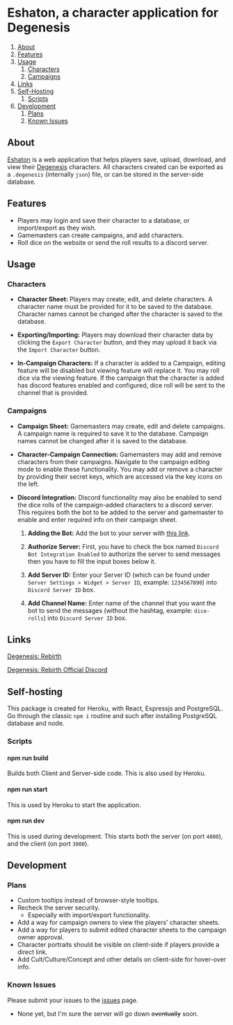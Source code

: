 # Eshaton, a character application for Degenesis

1.  [About](#about)
2.  [Features](#features)
3.  [Usage](#usage)
    1. [Characters](#characters)
    2. [Campaigns](#campaigns)
4.  [Links](#links)
5.  [Self-Hosting](#self-hosting)
    1. [Scripts](#scripts)
6.  [Development](#development)
    1.  [Plans](#plans)
    2.  [Known Issues](#known-issues)

## About

[Eshaton](https://eshaton.herokuapp.com/) is a web application that helps players save, upload, download, and view their [Degenesis](https://degenesis.com/) characters. All characters created can be exported as a `.degenesis` (internally `json`) file, or can be stored in the server-side database.

## Features

-   Players may login and save their character to a database, or import/export as they wish.
-   Gamemasters can create campaigns, and add characters.
-   Roll dice on the website or send the roll results to a discord server.

## Usage

### Characters

-   **Character Sheet:** Players may create, edit, and delete characters. A character name must be provided for it to be saved to the database. Character names cannot be changed after the character is saved to the database.

-   **Exporting/Importing:** Players may download their character data by clicking the `Export Character` button, and they may upload it back via the `Import Character` button.

-   **In-Campaign Characters:** If a character is added to a Campaign, editing feature will be disabled but viewing feature will replace it. You may roll dice via the viewing feature. If the campaign that the character is added has discord features enabled and configured, dice roll will be sent to the channel that is provided.

### Campaigns

-   **Campaign Sheet:** Gamemasters may create, edit and delete campaigns. A campaign name is required to save it to the database. Campaign names cannot be changed after it is saved to the database.

-   **Character-Campaign Connection:** Gamemasters may add and remove characters from their campaigns. Navigate to the campaign editing mode to enable these functionality. You may add or remove a character by providing their secret keys, which are accessed via the key icons on the left.

-   **Discord Integration:** Discord functionality may also be enabled to send the dice rolls of the campaign-added characters to a discord server. This requires both the bot to be added to the server and gamemaster to enable and enter required info on their campaign sheet.

    1. **Adding the Bot:** Add the bot to your server with [this link](https://discord.com/oauth2/authorize?client_id=781077765901385729&scope=bot).

    2. **Authorize Server:** First, you have to check the box named `Discord Bot Integration Enabled` to authorize the server to send messages then you have to fill the input boxes below it.

    3. **Add Server ID:** Enter your Server ID (which can be found under `Server Settings > Widget > Server ID`, example: `1234567890`) into `Discord Server ID` box.

    4. **Add Channel Name:** Enter name of the channel that you want the bot to send the messages (without the hashtag, example: `dice-rolls`) into `Discord Server ID` box.

## Links

[Degenesis: Rebirth](https://degenesis.com/)

[Degenesis: Rebirth Official Discord](https://discord.gg/degenesis)

## Self-hosting

This package is created for Heroku, with React, Expressjs and PostgreSQL. Go through the classic `npm i` routine and such after installing PostgreSQL database and node.

### Scripts

#### npm run build

Builds both Client and Server-side code. This is also used by Heroku.

#### npm run start

This is used by Heroku to start the application.

#### npm run dev

This is used during development. This starts both the server (on port `4000`), and the client (on port `3000`).

## Development

### Plans

-   Custom tooltips instead of browser-style tooltips.
-   Recheck the server security.
    -   Especially with import/export functionality.
-   Add a way for campaign owners to view the players' character sheets.
-   Add a way for players to submit edited character sheets to the campaign owner approval.
-   Character portraits should be visible on client-side if players provide a direct link.
-   Add Cult/Culture/Concept and other details on client-side for hover-over info.

### Known Issues

Please submit your issues to the [issues](https://github.com/yigitlevent/eshaton/issues) page.

-   None yet, but I'm sure the server will go down ~~eventually~~ soon.
